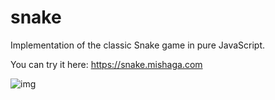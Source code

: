 # snake

Implementation of the classic Snake game in pure JavaScript.

You can try it here: https://snake.mishaga.com

![img](https://img.mishaga.com/git/617x710/67accf218b7a41d6af519dfdf607be19.png)
